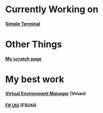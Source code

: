 # Currently Working on
#### [Simple Terminal](https://github.com/G1aD05/simple-terminal/blob/main/src/main.py)
# Other Things
#### [My scratch page](https://scratch.mit.edu/users/-G1aD0S-/)
# My best work
#### [Virtual Environment Manager](https://github.com/G1aD05/vmanager) (Vman)
#### [F# Util](https://github.com/G1aD05/fsutil) (FSUtil)
